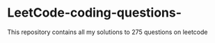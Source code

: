 # LeetCode-coding-questions-
This repository contains all my solutions to 275 questions on leetcode
